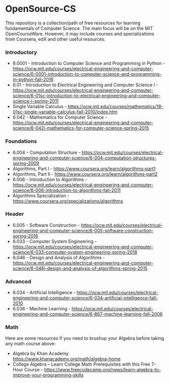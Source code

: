 # OpenSource-CS

This repository is a collection/path of free resources for learning fundamentals of Computer Science. The main focus will be on the MIT OpenCourseWare. However, it may include courses and specializations from Coursera, edX and other useful resources.

### Introductory

- 6.0001 - Introduction to Computer Science and Programming in Python - https://ocw.mit.edu/courses/electrical-engineering-and-computer-science/6-0001-introduction-to-computer-science-and-programming-in-python-fall-2016
- 6.01 - Introduction to Electrical Engineering and Computer Science I - https://ocw.mit.edu/courses/electrical-engineering-and-computer-science/6-01sc-introduction-to-electrical-engineering-and-computer-science-i-spring-2011
- Single Variable Calculus - https://ocw.mit.edu/courses/mathematics/18-01sc-single-variable-calculus-fall-2010/index.htm
- 6.042 - Mathematics for Computer Science - https://ocw.mit.edu/courses/electrical-engineering-and-computer-science/6-042j-mathematics-for-computer-science-spring-2015

### Foundations

- 6.004 - Computation Structure - https://ocw.mit.edu/courses/electrical-engineering-and-computer-science/6-004-computation-structures-spring-2009
- Algorithms, Part I - https://www.coursera.org/learn/algorithms-part1
- Algorithms, Part II - https://www.coursera.org/learn/algorithms-part2
- 6.006 - Introduction to Algorithms - https://ocw.mit.edu/courses/electrical-engineering-and-computer-science/6-006-introduction-to-algorithms-fall-2011
- Algorithms Specialization - https://www.coursera.org/specializations/algorithms

### Header

- 6.005 - Software Construction - https://ocw.mit.edu/courses/electrical-engineering-and-computer-science/6-005-software-construction-spring-2016
- 6.033 - Computer System Engineering - https://ocw.mit.edu/courses/electrical-engineering-and-computer-science/6-033-computer-system-engineering-spring-2018
- 6.046 - Design and Analysis of Algorithms - https://ocw.mit.edu/courses/electrical-engineering-and-computer-science/6-046j-design-and-analysis-of-algorithms-spring-2015

### Advanced

- 6.034 - Artificial Intelligence - https://ocw.mit.edu/courses/electrical-engineering-and-computer-science/6-034-artificial-intelligence-fall-2010
- 6.036 - Machine Learning - https://ocw.mit.edu/courses/electrical-engineering-and-computer-science/6-867-machine-learning-fall-2006


### Math

Here are some resources if you need to brushup your Algebra before taking any math course above:
- Algebra by Khan Academy https://www.khanacademy.org/math/algebra-home
- College Algebra – Learn College Math Prerequisites with this Free 7-Hour Course - https://www.freecodecamp.org/news/learn-algebra-to-improve-your-programming-skills

